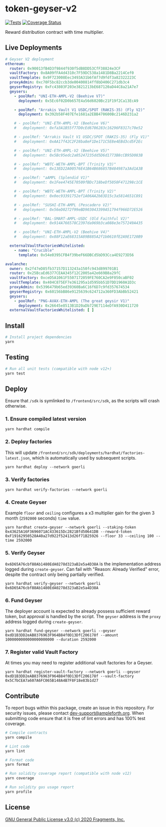 # token-geyser-v2

[![Tests](https://github.com/ampleforth/token-geyser-v2/workflows/CI/badge.svg)](https://github.com/ampleforth/token-geyser-v2/actions) [![Coverage Status](https://coveralls.io/repos/github/ampleforth/token-geyser-v2/badge.svg?t=HP4Dtq)](https://coveralls.io/github/ampleforth/token-geyser-v2)

Reward distribution contract with time multiplier.

## Live Deployments

```yaml
# Geyser V2 deployment
ethereum:
  router: 0x90013fB4D3f9844f930f5dB8DD53CfF38824e3CF
  vaultFactory: 0x8A09fFA4d4310c7F59DC538a1481D8Ba2214Cef0
  vaultTemplate: 0x9F723008Eec3493A31b6fAf7d9fdf3a82322223C
  proxyAdmin: 0xc70F5bc82ccb3de00400814ff8bD406C271db3c4
  geyserRegistry: 0xFc43803F203e3821213bE687120aD44C8a21A7e7
  geysers:
    - poolRef: "UNI-ETH-AMPL-V2 (Beehive V7)"
      deployment: 0x5Ec6f02D0b657E4a56d6020Bc21F19f2Ca13EcA9

    - poolRef: "Arrakis Vault V1 USDC/SPOT (RAKIS-35) (Fly V2)"
      deployment: 0x392b58F407Efe1681a2EBB470600Bc2146D231a2

    # - poolRef: "UNI-ETH-AMPL-V2 (Beehive V6)"
    #   deployment: 0xfa3A1B55f77D0cEd6706283c16296F8317c70e52

    # - poolRef: "Arrakis Vault V1 USDC/SPOT (RAKIS-35) (Fly V1)"
    #   deployment: 0xAA17f42C2F28ba8eF1De171C5E8e4EBd3cd5F2Ec

    # - poolRef: "UNI-ETH-AMPL-V2 (Beehive V5)"
    #   deployment: 0x5Bc95edc2a05247235dd5D6d1773B8cCB95D083B

    # - poolRef: "WBTC-WETH-AMPL-BPT (Trinity V3)"
    #   deployment: 0x13ED22A00576E41B64B686857B484987a3Ad1A3B

    # - poolRef: "aAMPL (Splendid V1)"
    #   deployment: 0x1Fee4745E70509fBDc718beDf5050F471298c1CE

    # - poolRef: "WBTC-WETH-AMPL-BPT (Trinity V2)"
    #   deployment: 0x0ec93391752ef1A06AA2b83D15c3a5814651C891

    # - poolRef: "SUSHI-ETH-AMPL (Pescadero V2)"
    #   deployment: 0x56eD0272f99eBD903043399A51794f966D72E526

    # - poolRef: "BAL-SMART-AMPL-USDC (Old Faithful V2)"
    #   deployment: 0x914A766578C2397da969b3ca088e3e757249A435

    # - poolRef: "UNI-ETH-AMPL-V2 (Beehive V4)"
    #   deployment: 0x88F12aE68315A89B885A2f1b0610fE2A9E1720B9

  externalVaultFactoriesWhitelisted:
    - name: "Crucible"
      template: 0x54e0395CFB4f39beF66DBCd5bD93Cca4E9273D56

avalanche:
  owner: 0x2f47eD85fb37157D113243a150fc943d899701B1
  router: 0x25BcaEd6377CEAA345f12C2005a42e669B8a29fC
  vaultFactory: 0xceD5A1061F5507172059FE760CA2e9F050caBF02
  vaultTemplate: 0x404C875EF7e361295a1d595bb51D7DD1960A1D3c
  proxyAdmin: 0x5396479b65ed39360Ba6C16f6D7c9fd357674534
  geyserRegistry: 0x60156bB86e9125639c624712a360FD3AbBb52421
  geysers:
    - poolRef: "PNG-AVAX-ETH-AMPL (The great geysir V1)"
      deployment: 0x26645e8513B1D20aDb729E7114eDfA930D411720
  externalVaultFactoriesWhitelisted: [ ]
```

## Install

```bash
# Install project dependencies
yarn
```

## Testing

```bash
# Run all unit tests (compatible with node v12+)
yarn test
```

## Deploy

Ensure that `/sdk` is symlinked to `/frontend/src/sdk`, as the scripts will crash otherwise.

### 1. Ensure compiled latest version
```
yarn hardhat compile
```

### 2. Deploy factories

This will update `/frontend/src/sdk/deployments/hardhat/factories-latest.json`, which is automatically used by subsequent scripts.
```
yarn hardhat deploy --network goerli
```

### 3. Verify factories
```
yarn hardhat verify-factories --network goerli
```

### 4. Create Geyser

Example `floor` and `ceiling` configures a x3 multiplier gain for the given 3 month (`2592000` seconds) `time` value.
```
yarn hardhat create-geyser --network goerli --staking-token 0x43625A16F3696071AC433615Dc2821Bfd50641DB --reward-token 0xF19162950528A40a27d922f52413d26f71B25926 --floor 33 --ceiling 100 --time 2592000
```

### 5. Verify Geyser

`0x6D65A76cbf88Ab1480EdA0278d323aB2e5a4D38A` is the implementation address logged during `create-geyser`.
Can fail with "Reason: Already Verified" error, despite the contract only being partially verified.
```
yarn hardhat verify-geyser --network goerli 0x6D65A76cbf88Ab1480EdA0278d323aB2e5a4D38A
```

### 6. Fund Geyser

The deployer account is expected to already possess sufficient reward token, but approval is handled by the script.
The `geyser` address is the `proxy` address logged during `create-geyser`.
```
yarn hardhat fund-geyser --network goerli --geyser 0xdD1B3DD2eAB8376963F964B84f0D13DfC206178f --amount 1000000000000000000000 --duration 2592000
``` 

### 7. Register valid Vault Factory

At times you may need to register additional vault factories for a Geyser.
```
yarn hardhat register-vault-factory --network goerli --geyser 0xdD1B3DD2eAB8376963F964B84f0D13DfC206178f --vault-factory 0x5C7bCEA7a607A6FC065B148A4B7F8F18e83b1d27
``` 


## Contribute

To report bugs within this package, create an issue in this repository.
For security issues, please contact dev-support@ampleforth.org.
When submitting code ensure that it is free of lint errors and has 100% test coverage.

```bash
# Compile contracts
yarn compile

# Lint code
yarn lint

# Format code
yarn format

# Run solidity coverage report (compatible with node v12)
yarn coverage

# Run solidity gas usage report
yarn profile
```

## License

[GNU General Public License v3.0 (c) 2020 Fragments, Inc.](./LICENSE)
